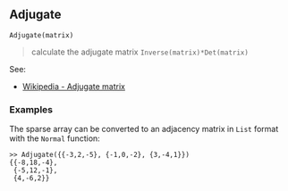 ## Adjugate

``` 
Adjugate(matrix)
```

> calculate the adjugate matrix `Inverse(matrix)*Det(matrix)`

See:
* [Wikipedia - Adjugate matrix](https://en.wikipedia.org/wiki/Adjugate_matrix)

### Examples

The sparse array can be converted to an adjacency matrix in `List` format with the `Normal` function:

```
>> Adjugate({{-3,2,-5}, {-1,0,-2}, {3,-4,1}}) 
{{-8,18,-4},
 {-5,12,-1},
 {4,-6,2}}
```

